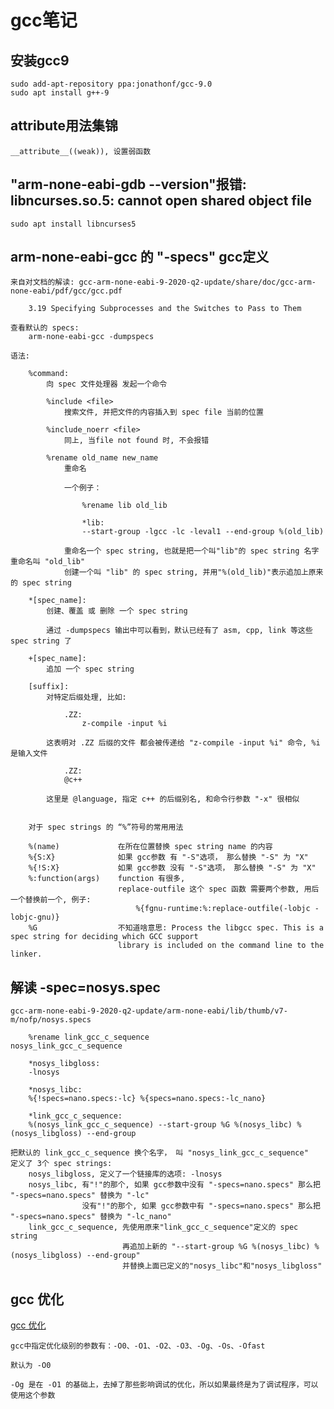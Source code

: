# gcc笔记

## 安装gcc9

    sudo add-apt-repository ppa:jonathonf/gcc-9.0
    sudo apt install g++-9

## attribute用法集锦

    __attribute__((weak)), 设置弱函数


## "arm-none-eabi-gdb --version"报错: libncurses.so.5: cannot open shared object file

    sudo apt install libncurses5


## arm-none-eabi-gcc 的 "-specs" gcc定义

    来自对文档的解读: gcc-arm-none-eabi-9-2020-q2-update/share/doc/gcc-arm-none-eabi/pdf/gcc/gcc.pdf

        3.19 Specifying Subprocesses and the Switches to Pass to Them

    查看默认的 specs:
        arm-none-eabi-gcc -dumpspecs

    语法:

        %command:
            向 spec 文件处理器 发起一个命令

            %include <file>
                搜索文件, 并把文件的内容插入到 spec file 当前的位置

            %include_noerr <file>
                同上, 当file not found 时, 不会报错

            %rename old_name new_name
                重命名

                一个例子：

                    %rename lib old_lib

                    *lib:
                    --start-group -lgcc -lc -leval1 --end-group %(old_lib)

                重命名一个 spec string, 也就是把一个叫"lib"的 spec string 名字 重命名叫 "old_lib"
                创建一个叫 "lib" 的 spec string, 并用"%(old_lib)"表示追加上原来的 spec string

        *[spec_name]:
            创建、覆盖 或 删除 一个 spec string

            通过 -dumpspecs 输出中可以看到，默认已经有了 asm, cpp, link 等这些 spec string 了

        +[spec_name]:
            追加 一个 spec string

        [suffix]:
            对特定后缀处理, 比如:

                .ZZ:
                    z-compile -input %i

            这表明对 .ZZ 后缀的文件 都会被传递给 "z-compile -input %i" 命令, %i 是输入文件

                .ZZ:
                @c++

            这里是 @language, 指定 c++ 的后缀别名, 和命令行参数 "-x" 很相似


        对于 spec strings 的 “%”符号的常用用法

        %(name)             在所在位置替换 spec string name 的内容
        %{S:X}              如果 gcc参数 有 "-S"选项， 那么替换 "-S" 为 "X"
        %{!S:X}             如果 gcc参数 没有 "-S"选项， 那么替换 "-S" 为 "X"
        %:function(args)    function 有很多,
                            replace-outfile 这个 spec 函数 需要两个参数, 用后一个替换前一个, 例子:
                                %{fgnu-runtime:%:replace-outfile(-lobjc -lobjc-gnu)}
        %G                  不知道啥意思: Process the libgcc spec. This is a spec string for deciding which GCC support
                            library is included on the command line to the linker.


## 解读 -spec=nosys.spec

    gcc-arm-none-eabi-9-2020-q2-update/arm-none-eabi/lib/thumb/v7-m/nofp/nosys.specs

        %rename link_gcc_c_sequence                nosys_link_gcc_c_sequence

        *nosys_libgloss:
        -lnosys

        *nosys_libc:
        %{!specs=nano.specs:-lc} %{specs=nano.specs:-lc_nano}

        *link_gcc_c_sequence:
        %(nosys_link_gcc_c_sequence) --start-group %G %(nosys_libc) %(nosys_libgloss) --end-group

    把默认的 link_gcc_c_sequence 换个名字， 叫 "nosys_link_gcc_c_sequence"
    定义了 3个 spec strings:
        nosys_libgloss, 定义了一个链接库的选项: -lnosys
        nosys_libc, 有"!"的那个, 如果 gcc参数中没有 "-specs=nano.specs" 那么把 "-specs=nano.specs" 替换为 "-lc"
                    没有"!"的那个, 如果 gcc参数中有 "-specs=nano.specs" 那么把 "-specs=nano.specs" 替换为 "-lc_nano"
        link_gcc_c_sequence, 先使用原来"link_gcc_c_sequence"定义的 spec string
                             再追加上新的 "--start-group %G %(nosys_libc) %(nosys_libgloss) --end-group"
                             并替换上面已定义的"nosys_libc"和"nosys_libgloss"


## gcc 优化

[gcc 优化](https://gcc.gnu.org/onlinedocs/gcc/Optimize-Options.html#Optimize-Options)

    gcc中指定优化级别的参数有：-O0、-O1、-O2、-O3、-Og、-Os、-Ofast

    默认为 -O0

    -Og 是在 -O1 的基础上，去掉了那些影响调试的优化，所以如果最终是为了调试程序，可以使用这个参数

